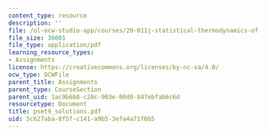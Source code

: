 ```yaml
---
content_type: resource
description: ''
file: /ol-ocw-studio-app/courses/20-011j-statistical-thermodynamics-of-biomolecular-systems-be-011j-spring-2004/5c627aba8f5fc141a9b53efa4a71f6b5_pset9_solutions.pdf
file_size: 36001
file_type: application/pdf
learning_resource_types:
- Assignments
license: https://creativecommons.org/licenses/by-nc-sa/4.0/
ocw_type: OCWFile
parent_title: Assignments
parent_type: CourseSection
parent_uid: 1ac9b6b8-c28c-903e-00d0-847ebfab6c6d
resourcetype: Document
title: pset9_solutions.pdf
uid: 5c627aba-8f5f-c141-a9b5-3efa4a71f6b5
---
```

